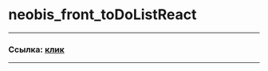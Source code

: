 # neobis_front_toDoListReact
---
### Ссылка: [клик](https://eloquent-khapse-ef16f5.netlify.app/)
---

